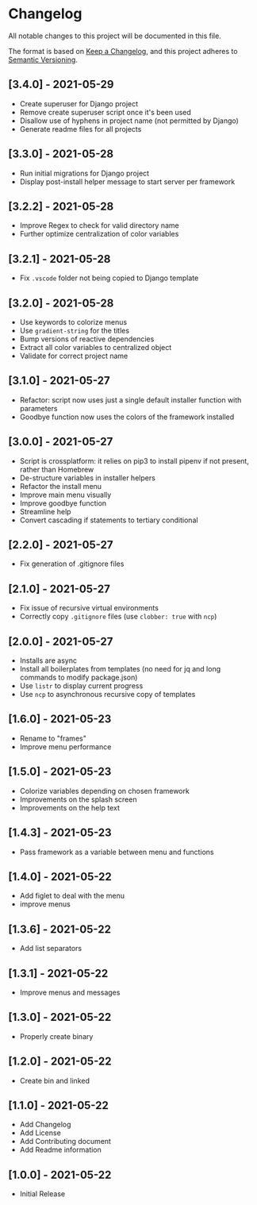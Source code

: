 # Changelog

All notable changes to this project will be documented in this file.

The format is based on [Keep a Changelog](https://keepachangelog.com/en/1.0.0/),
and this project adheres to [Semantic Versioning](https://semver.org/spec/v2.0.0.html).

## [3.4.0] - 2021-05-29

- Create superuser for Django project
- Remove create superuser script once it's been used
- Disallow use of hyphens in project name (not permitted by Django)
- Generate readme files for all projects

## [3.3.0] - 2021-05-28

- Run initial migrations for Django project
- Display post-install helper message to start server per framework

## [3.2.2] - 2021-05-28

- Improve Regex to check for valid directory name
- Further optimize centralization of color variables

## [3.2.1] - 2021-05-28

- Fix `.vscode` folder not being copied to Django template

## [3.2.0] - 2021-05-28

- Use keywords to colorize menus
- Use `gradient-string` for the titles
- Bump versions of reactive dependencies
- Extract all color variables to centralized object
- Validate for correct project name

## [3.1.0] - 2021-05-27

- Refactor: script now uses just a single default installer function with parameters
- Goodbye function now uses the colors of the framework installed

## [3.0.0] - 2021-05-27

- Script is crossplatform: it relies on pip3 to install pipenv if not present, rather than Homebrew
- De-structure variables in installer helpers
- Refactor the install menu
- Improve main menu visually
- Improve goodbye function
- Streamline help
- Convert cascading if statements to tertiary conditional

## [2.2.0] - 2021-05-27

- Fix generation of .gitignore files

## [2.1.0] - 2021-05-27

- Fix issue of recursive virtual environments
- Correctly copy `.gitignore` files (use `clobber: true` with `ncp`)

## [2.0.0] - 2021-05-27

- Installs are async
- Install all boilerplates from templates (no need for jq and long commands to modify package.json)
- Use `listr` to display current progress
- Use `ncp` to asynchronous recursive copy of templates

## [1.6.0] - 2021-05-23

- Rename to "frames"
- Improve menu performance

## [1.5.0] - 2021-05-23

- Colorize variables depending on chosen framework
- Improvements on the splash screen
- Improvements on the help text

## [1.4.3] - 2021-05-23

- Pass framework as a variable between menu and functions

## [1.4.0] - 2021-05-22

- Add figlet to deal with the menu
- improve menus

## [1.3.6] - 2021-05-22

- Add list separators

## [1.3.1] - 2021-05-22

- Improve menus and messages

## [1.3.0] - 2021-05-22

- Properly create binary

## [1.2.0] - 2021-05-22

- Create bin and linked

## [1.1.0] - 2021-05-22

- Add Changelog
- Add License
- Add Contributing document
- Add Readme information

## [1.0.0] - 2021-05-22

- Initial Release
